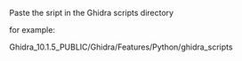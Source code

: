 Paste the sript in the Ghidra scripts directory

for example:

Ghidra_10.1.5_PUBLIC/Ghidra/Features/Python/ghidra_scripts
